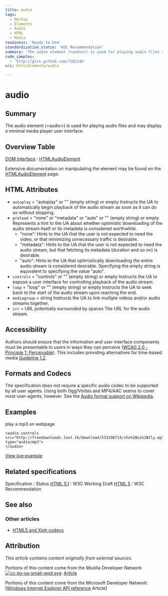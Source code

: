 ```yaml
---
title: audio
tags:
  - Markup
  - Elements
  - Audio
  - HTML
  - Media
readiness: 'Ready to Use'
standardization_status: 'W3C Recommendation'
summary: 'The audio element (<audio>) is used for playing audio files and may display a minimal media player user interface.'
code_samples:
  - 'http://gist.github.com/7282145'
uri: html/elements/audio

---
```

# audio

## Summary

The audio element (\<audio\>) is used for playing audio files and may display a minimal media player user interface.

## Overview Table

[DOM Interface](/dom/interface)
:   [HTMLAudioElement](/dom/HTMLAudioElement)

Extensive documentation on manipulating the element may be found on the [HTMLAudioElement](/dom/HTMLAudioElement) page.

## HTML Attributes

-   `autoplay` = "autoplay" or "" (empty string) or empty
    Instructs the UA to automatically begin playback of the audio stream as soon as it can do so without stopping.
-   `preload` = "none" or "metadata" or "auto" or "" (empty string) or empty
    Represents a hint to the UA about whether optimistic downloading of the audio stream itself or its metadata is considered worthwhile.
    -   "none": Hints to the UA that the user is not expected to need the video, or that minimizing unnecessary traffic is desirable.
    -   "metadata": Hints to the UA that the user is not expected to need the audio stream, but that fetching its metadata (duration and so on) is desirable.
    -   "auto": Hints to the UA that optimistically downloading the entire audio stream is considered desirable.
        Specifying the empty string is equivalent to specifying the value "auto".
-   `controls` = "controls" or "" (empty string) or empty
    Instructs the UA to expose a user interface for controlling playback of the audio stream.
-   `loop` = "loop" or "" (empty string) or empty
    Instructs the UA to seek back to the start of the audio stream upon reaching the end.
-   `mediagroup` = string
    Instructs the UA to link multiple videos and/or audio streams together.
-   `src` = URL potentially surrounded by spaces
    The URL for the audio stream.

## Accessibility

Authors should ensure that the information and user interface components must be presentable to users in ways they can perceive ([WCAG 2.0 - Principle 1: Perceivable](http://www.w3.org/TR/WCAG20/#perceivable)). This includes providing alternatives for time-based media [Guideline 1.2](http://www.w3.org/TR/WCAG20/#media-equiv).

## Formats and Codecs

The specification does not require a specific audio codec to be supported by all user agents. Using both Ogg/Vorbis and MP4/AAC seems to cover most user-agents, however. See the [Audio format support on Wikipedia](http://en.wikipedia.org/wiki/Html5_audio#Audio_format_support).

## Examples

play a mp3 on webpage

``` {.html}
<audio controls src="http://freedownloads.last.fm/download/533190714/she%2Bso%2Bfly.mp3" type="audio/mp3">
</audio>
```

[View live example](http://code.webplatform.org/gist/7282145)

## Related specifications

Specification
:   Status
[HTML 5.1](http://www.w3.org/TR/html51/embedded-content.html#the-audio-element)
:   W3C Working Draft
[HTML 5](http://www.w3.org/TR/html5/embedded-content-0.html#the-audio-element)
:   W3C Recommendation

## See also

### Other articles

-   [HTML5 and Xiph codecs](http://wiki.xiph.org/Html5)

## Attribution

*This article contains content originally from external sources.*

Portions of this content come from the Mozilla Developer Network [![cc-by-sa-small-wpd.svg](/assets/thumb/8/8c/cc-by-sa-small-wpd.svg/120px-cc-by-sa-small-wpd.svg.png)](http://creativecommons.org/licenses/by-sa/3.0/us/): [Article](https://developer.mozilla.org/en-US/docs/HTML/Element/audio)

Portions of this content come from the Microsoft Developer Network: [[Windows Internet Explorer API reference](http://msdn.microsoft.com/en-us/library/ie/hh828809%28v=vs.85%29.aspx) Article]

